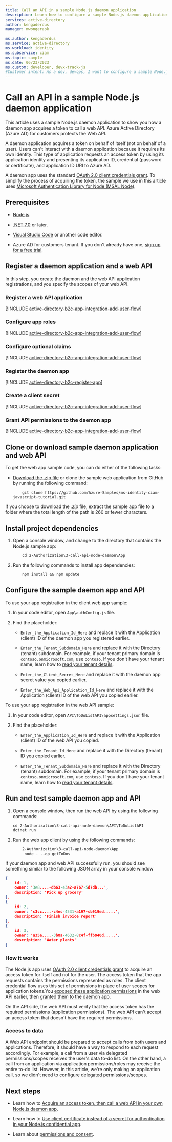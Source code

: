 ```yaml
---
title: Call an API in a sample Node.js daemon application
description: Learn how to configure a sample Node.js daemon application that calls an API protected Azure Active Directory (Azure AD) for customers
services: active-directory
author: kengaderdus
manager: mwongerapk

ms.author: kengaderdus
ms.service: active-directory
ms.workload: identity
ms.subservice: ciam
ms.topic: sample
ms.date: 06/23/2023
ms.custom: developer, devx-track-js
#Customer intent: As a dev, devops, I want to configure a sample Node.js daemon application that calls an API protected by Azure Active Directory (Azure AD) for customers tenant
---
```


# Call an API in a sample Node.js daemon application 

This article uses a sample Node.js daemon application to show you how a daemon app acquires a token to call a web API. Azure Active Directory (Azure AD) for customers protects the Web API. 

A daemon application acquires a token on behalf of itself (not on behalf of a user). Users can't interact with a daemon application because it requires its own identity. This type of application requests an access token by using its application identity and presenting its application ID, credential (password or certificate), and application ID URI to Azure AD. 

A daemon app uses the standard [OAuth 2.0 client credentials grant](../../develop/v2-oauth2-client-creds-grant-flow.md). To simplify the process of acquiring the token, the sample we use in this article uses [Microsoft Authentication Library for Node (MSAL Node)](https://github.com/AzureAD/microsoft-authentication-library-for-js/tree/dev/lib/msal-node).


## Prerequisites

- [Node.js](https://nodejs.org).

- [.NET 7.0](https://dotnet.microsoft.com/learn/dotnet/hello-world-tutorial/install) or later. 

- [Visual Studio Code](https://code.visualstudio.com/download) or another code editor.

- Azure AD for customers tenant. If you don't already have one, <a href="https://aka.ms/ciam-free-trial?wt.mc_id=ciamcustomertenantfreetrial_linkclick_content_cnl" target="_blank">sign up for a free trial</a>.

## Register a daemon application and a web API

In this step, you create the daemon and the web API application registrations, and you specify the scopes of your web API.

### Register a web API application

[!INCLUDE [active-directory-b2c-app-integration-add-user-flow](./includes/register-app/register-api-app.md)]

### Configure app roles

[!INCLUDE [active-directory-b2c-app-integration-add-user-flow](./includes/register-app/add-app-role.md)]

### Configure optional claims

[!INCLUDE [active-directory-b2c-app-integration-add-user-flow](./includes/register-app/add-optional-claims-access.md)]

### Register the daemon app

[!INCLUDE [active-directory-b2c-register-app](./includes/register-app/register-client-app-common.md)]

### Create a client secret

[!INCLUDE [active-directory-b2c-app-integration-add-user-flow](./includes/register-app/add-app-client-secret.md)]

### Grant API permissions to the daemon app

[!INCLUDE [active-directory-b2c-app-integration-add-user-flow](./includes/register-app/grant-api-permissions-app-permissions.md)]

##  Clone or download sample daemon application and web API

To get the web app sample code, you can do either of the following tasks:

- [Download the .zip file](https://github.com/Azure-Samples/ms-identity-ciam-javascript-tutorial/archive/refs/heads/main.zip) or clone the sample web application from GitHub by running the following command:

    ```console
        git clone https://github.com/Azure-Samples/ms-identity-ciam-javascript-tutorial.git
    ```
If you choose to download the *.zip* file, extract the sample app file to a folder where the total length of the path is 260 or fewer characters.

##  Install project dependencies

1. Open a console window, and change to the directory that contains the Node.js sample app:

    ```console
        cd 2-Authorization\3-call-api-node-daemon\App
    ```
1. Run the following commands to install app dependencies:

    ```console
        npm install && npm update
    ```

## Configure the sample daemon app and API

To use your app registration in the client web app sample:

1. In your code editor, open `App\authConfig.js` file.

1. Find the placeholder:

    - `Enter_the_Application_Id_Here` and replace it with the Application (client) ID of the daemon app you registered earlier.
     
    - `Enter_the_Tenant_Subdomain_Here` and replace it with the Directory (tenant) subdomain. For example, if your tenant primary domain is `contoso.onmicrosoft.com`, use `contoso`. If you don't have your tenant name, learn how to [read your tenant details](how-to-create-customer-tenant-portal.md#get-the-customer-tenant-details). 
    
    - `Enter_the_Client_Secret_Here` and replace it with the daemon app secret value you copied earlier.
    
    - `Enter_the_Web_Api_Application_Id_Here` and replace it with the Application (client) ID of the web API you copied earlier.

To use your app registration in the web API sample: 

1. In your code editor, open `API\ToDoListAPI\appsettings.json` file.

1. Find the placeholder:
    
    - `Enter_the_Application_Id_Here` and replace it with the Application (client) ID of the web API you copied. 
    
    - `Enter_the_Tenant_Id_Here` and replace it with the Directory (tenant) ID you copied earlier.
    
    - `Enter_the_Tenant_Subdomain_Here` and replace it with the Directory (tenant) subdomain. For example, if your tenant primary domain is `contoso.onmicrosoft.com`, use `contoso`. If you don't have your tenant name, learn how to [read your tenant details](how-to-create-customer-tenant-portal.md#get-the-customer-tenant-details).

##  Run and test sample daemon app and API 

1. Open a console window, then run the web API by using the following commands:

    ```console
    cd 2-Authorization\3-call-api-node-daemon\API\ToDoListAPI
    dotnet run
    ``` 
1. Run the web app client by using the following commands:

    ```console
        2-Authorization\3-call-api-node-daemon\App
         node . --op getToDos
    ```

If your daemon app and web API successfully run, you should see something similar to the following JSON array in your console window

```json
{
    id: 1,
    owner: '3e8....-db63-43a2-a767-5d7db...',
    description: 'Pick up grocery'
},
{
    id: 2,
    owner: 'c3cc....-c4ec-4531-a197-cb919ed.....',
    description: 'Finish invoice report'
},
{
    id: 3,
    owner: 'a35e....-3b8a-4632-8c4f-ffb840d.....',
    description: 'Water plants'
}
```

### How it works

The Node.js app uses [OAuth 2.0 client credentials grant](../../develop/v2-oauth2-client-creds-grant-flow.md) to acquire an access token for itself and not for the user. The access token that the app requests contains the permissions represented as roles. The client credential flow uses this set of permissions in place of user scopes for application tokens.You [exposed these application permissions](#configure-app-roles) in the web API earlier, then [granted them to the daemon app](#grant-api-permissions-to-the-daemon-app).

On the API side, the web API must verify that the access token has the required permissions (application permissions). The web API can't accept an access token that doesn't have the required permissions. 

### Access to data

A Web API endpoint should be prepared to accept calls from both users and applications. Therefore, it should have a way to respond to each request accordingly. For example, a call from a user via delegated permissions/scopes receives the user's data to-do list. On the other hand, a call from an application via application permissions/roles may receive the entire to-do list. However, in this article, we're only making an application call, so we didn't need to configure delegated permissions/scopes.

## Next steps

- Learn how to [Acquire an access token, then call a web API in your own Node.js daemon app](tutorial-daemon-node-call-api-prepare-tenant.md).

- Learn how to [Use client certificate instead of a secret for authentication in your Node.js confidential app](how-to-web-app-node-use-certificate.md).

- Learn about [permissions and consent](../../develop/permissions-consent-overview.md).
